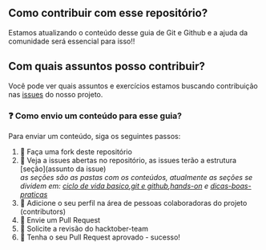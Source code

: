 ## Como contribuir com esse repositório?

Estamos atualizando o conteúdo desse guia de Git e Github e a ajuda da comunidade será essencial para isso!!

## Com quais assuntos posso contribuir? <br>
  Você pode ver quais assuntos e exercícios estamos buscando contribuição nas [issues](https://github.com/WoMakersCode/git-e-github/issues) do nosso projeto.
  
 ### :question: Como envio um conteúdo para esse guia? <br>
Para enviar um conteúdo, siga os seguintes passos:
1. :fork_and_knife: Faça uma fork deste repositório
2. :hammer: Veja a issues abertas no repositório, as issues terão a estrutura [seção](assunto da issue) <br>
*as seções são as pastas com os conteúdos, atualmente as seções se dividem em: [ciclo de vida basico](https://github.com/WoMakersCode/git-e-github/tree/master/ciclo-de-vida-basico),[git e github](https://github.com/WoMakersCode/git-e-github/tree/master/git-e-github),[hands-on](https://github.com/WoMakersCode/git-e-github/tree/master/hands-on) e [dicas-boas-praticas](https://github.com/WoMakersCode/git-e-github/tree/master/dicas-boas-praticas)* 
3. :busts_in_silhouette: Adicione o seu perfil na área de pessoas colaboradoras do projeto (contributors)
4. :wrench: Envie um Pull Request
5. :wrench: Solicite a revisão do hacktober-team
6. :tada: Tenha o seu Pull Request aprovado - sucesso!
